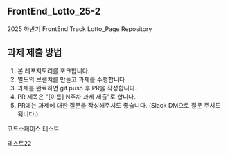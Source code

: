 ## FrontEnd_Lotto_25-2
2025 하반기 FrontEnd Track Lotto_Page Repository

## 과제 제출 방법
1. 본 레포지토리를 포크합니다.
2. 별도의 브랜치를 만들고 과제를 수행합니다
3. 과제를 완료하면 git push 후 PR을 작성합니다.
4. PR 제목은 "[이름] N주차 과제 제출"로 합니다.
5. PR에는 과제에 대한 질문을 작성해주셔도 좋습니다. (Slack DM으로 질문 주셔도 됩니다.)

코드스페이스 테스트

테스트22